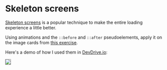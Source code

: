 # Skeleton screens

[Skeleton screens](https://uxdesign.cc/what-you-should-know-about-skeleton-screens-a820c45a571a) is a popular technique to make the entire loading experience a little better. 

Using animations and the `::before` and `::after` pseudoelements, apply it on the image cards from [this exercise](https://github.com/iampava/practice-exercises/tree/master/css/unsplash-card).

Here's a demo of how I used them in [DevDrive.io](https://devdrive.io):

<img src="https://raw.githubusercontent.com/iampava/practice-exercises/master/css/skeleton-screens/skeleton-screens.gif" style="border: 1px solid grey;">